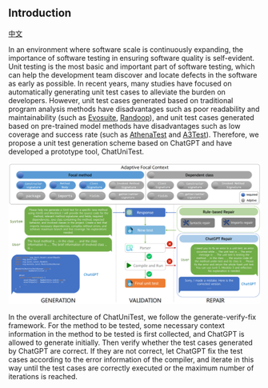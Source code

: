## Introduction

[中文](./Intro_zh.md)

In an environment where software scale is continuously expanding, the importance of software testing in ensuring
software quality is self-evident. Unit testing is the most basic and important part of software testing, which can help
the development team discover and locate defects in the software as early as possible. In recent years, many studies
have focused on automatically generating unit test cases to alleviate the burden on developers. However, unit test cases
generated based on traditional program analysis methods have disadvantages such as poor readability and
maintainability (such as [Evosuite](https://www.evosuite.org/), [Randoop](https://randoop.github.io/randoop/)), and unit
test cases generated based on pre-trained model methods have disadvantages such as low coverage and success rate 
(such as [AthenaTest](https://athenatestdemowebsite.azurewebsites.net/) and [A3Test](http://github.com/awsm-research/a3test)).
Therefore, we propose a unit test generation scheme based on ChatGPT and have developed a prototype tool, ChatUniTest.

![Architecture](./architecture.png)

In the overall architecture of ChatUniTest,
we follow the generate-verify-fix framework. For the method to be tested,
some necessary context information in the method to be tested is first collected, and ChatGPT is allowed to generate
initially. Then verify whether the test cases generated by ChatGPT are correct. If they are not correct, let ChatGPT fix
the test cases according to the error information of the compiler, and iterate in this way until the test cases are
correctly executed or the maximum number of iterations is reached.